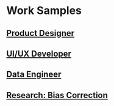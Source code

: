 # Work Samples

## [Product Designer](product-designer.md)

## [UI/UX Developer](UI-UX-Developer.md)

## [Data Engineer](Data-Engineer.md)

## [Research: Bias Correction](Research-Bias-Correction.md)

